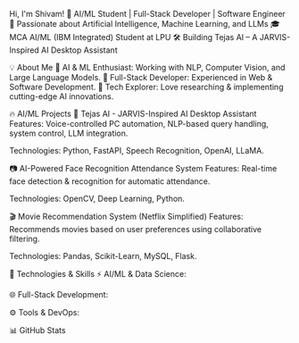 Hi, I'm Shivam! 👋
AI/ML Student | Full-Stack Developer | Software Engineer
🚀 Passionate about Artificial Intelligence, Machine Learning, and LLMs
🎓 MCA AI/ML (IBM Integrated) Student at LPU
🛠️ Building Tejas AI – A JARVIS-Inspired AI Desktop Assistant

💡 About Me
🔹 AI & ML Enthusiast: Working with NLP, Computer Vision, and Large Language Models.
🔹 Full-Stack Developer: Experienced in Web & Software Development.
🔹 Tech Explorer: Love researching & implementing cutting-edge AI innovations.

🔥 AI/ML Projects
🚀 Tejas AI - JARVIS-Inspired AI Desktop Assistant
Features: Voice-controlled PC automation, NLP-based query handling, system control, LLM integration.

Technologies: Python, FastAPI, Speech Recognition, OpenAI, LLaMA.

📷 AI-Powered Face Recognition Attendance System
Features: Real-time face detection & recognition for automatic attendance.

Technologies: OpenCV, Deep Learning, Python.

🎬 Movie Recommendation System (Netflix Simplified)
Features: Recommends movies based on user preferences using collaborative filtering.

Technologies: Pandas, Scikit-Learn, MySQL, Flask.

🔧 Technologies & Skills
⚡ AI/ML & Data Science:







🌐 Full-Stack Development:






⚙️ Tools & DevOps:





📊 GitHub Stats
